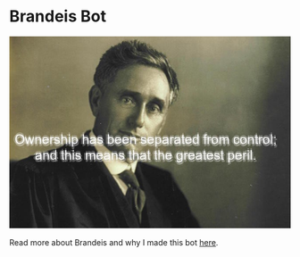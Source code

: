 # Brandeis Bot

![](https://raw.githubusercontent.com/etachov/brandeis_bot/master/brandeis_bot_says_1.jpeg)

Read more about Brandeis and why I made this bot [here](http://etachov.github.io/project/2017/10/15/brandeis-bot/).

